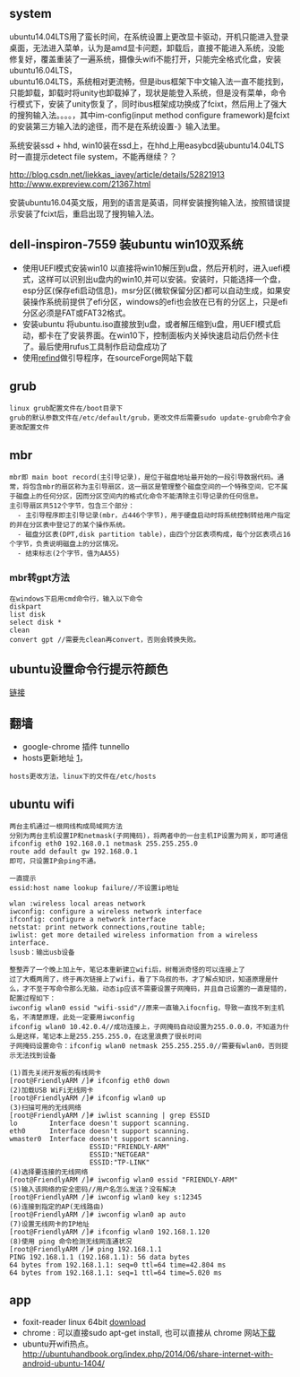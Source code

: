 ## system
ubuntu14.04LTS用了蛮长时间，在系统设置上更改显卡驱动，开机只能进入登录桌面，无法进入菜单，认为是amd显卡问题，卸载后，直接不能进入系统，没能修复好，覆盖重装了一遍系统，摄像头wifi不能打开，只能完全格式化盘，安装ubuntu16.04LTS，  
ubuntu16.04LTS，系统相对更流畅，但是ibus框架下中文输入法一直不能找到，只能卸载，卸载时将unity也卸载掉了，现状是能登入系统，但是没有菜单，命令行模式下，安装了unity恢复了，同时ibus框架成功换成了fcixt，然后用上了强大的搜狗输入法。。。。，其中im-config(input method configure framework)是fcixt的安装第三方输入法的途径，而不是在系统设置-》输入法里。  

系统安装ssd + hhd, win10装在ssd上，在hhd上用easybcd装ubuntu14.04LTS时一直提示detect file system，不能再继续？？  

http://blog.csdn.net/liekkas_javey/article/details/52821913  
http://www.expreview.com/21367.html


安装ubuntu16.04英文版，用到的语言是英语，同样安装搜狗输入法，按照错误提示安装了fcixt后，重启出现了搜狗输入法。
## dell-inspiron-7559 装ubuntu win10双系统
- 使用UEFI模式安装win10
以直接将win10解压到u盘，然后开机时，进入uefi模式，这样可以识别出u盘内的win10,并可以安装。安装时，只能选择一个盘，esp分区(保存efi启动信息)，msr分区(微软保留分区)都可以自动生成，如果安装操作系统前提供了efi分区，windows的efi也会放在已有的分区上，只是efi分区必须是FAT或FAT32格式。
- 安装ubuntu
将ubuntu.iso直接放到u盘，或者解压缩到u盘，用UEFI模式启动，都卡在了安装界面。在win10下，控制面板内关掉快速启动后仍然卡住了。最后使用rufus工具制作启动盘成功了
- 使用[refind](http://www.rodsbooks.com/refind/)做引导程序，在sourceForge网站下载
## grub
```
linux grub配置文件在/boot目录下
grub的默认参数文件在/etc/default/grub，更改文件后需要sudo update-grub命令才会更改配置文件
```
## mbr
```
mbr即 main boot record(主引导记录)，是位于磁盘地址最开始的一段引导数据代码。通常，将包含mbr的扇区称为主引导扇区，这一扇区是管理整个磁盘空间的一个特殊空间，它不属于磁盘上的任何分区，因而分区空间内的格式化命令不能清除主引导记录的任何信息。
主引导扇区共512个字节，包含三个部分：
  - 主引导程序即主引导记录(mbr，占446个字节)，用于硬盘启动时将系统控制转给用户指定的并在分区表中登记了的某个操作系统。
  - 磁盘分区表(DPT,disk partition table)，由四个分区表项构成，每个分区表项占16个字节，负责说明磁盘上的分区情况。
  - 结束标志(2个字节，值为AA55)
```
### mbr转gpt方法
```
在windows下启用cmd命令行，输入以下命令
diskpart
list disk
select disk *
clean
convert gpt //需要先clean再convert，否则会转换失败。
```

## ubuntu设置命令行提示符颜色
[链接](http://www.cnblogs.com/Norlan/p/4944861.html)
## 翻墙
- google-chrome 插件 tunnello  
- hosts更新地址 [1](https://blog.my-eclipse.cn/host-google.html)，  
```
hosts更改方法，linux下的文件在/etc/hosts
```

## ubuntu wifi
```
两台主机通过一根网线构成局域网方法
分别为两台主机设置IP和netmask(子网掩码)，将两者中的一台主机IP设置为网关，即可通信
ifconfig eth0 192.168.0.1 netmask 255.255.255.0
route add default gw 192.168.0.1
即可，只设置IP会ping不通。

一直提示
essid:host name lookup failure//不设置ip地址

wlan :wireless local areas network
iwconfig: configure a wireless network interface
ifconfig: configure a network interface
netstat: print network connections,routine table;
iwlist: get more detailed wireless information from a wireless interface.
lsusb：输出usb设备

整整弄了一个晚上加上午，笔记本重新建立wifi后，树莓派奇怪的可以连接上了
过了大概两周了，终于再次链接上了wifi，看了下鸟叔的书，才了解点知识，知道原理是什么，才不至于写命令那么无脑，动态ip应该不需要设置子网掩码，并且自己设置的一直是错的，配置过程如下：
iwconfig wlan0 essid "wifi-ssid"//原来一直输入ifocnfig，导致一直找不到主机名，不清楚原理，此处一定要用iwconfig
ifconfig wlan0 10.42.0.4//成功连接上，子网掩码自动设置为255.0.0.0，不知道为什么是这样，笔记本上是255.255.255.0，在这里浪费了很长时间
子网掩码设置命令：ifconfig wlan0 netmask 255.255.255.0//需要有wlan0，否则提示无法找到设备

(1)首先关闭开发板的有线网卡
[root@FriendlyARM /]# ifconfig eth0 down
(2)加载USB WiFi无线网卡
[root@FriendlyARM /]# ifconfig wlan0 up
(3)扫描可用的无线网络
[root@FriendlyARM /]# iwlist scanning | grep ESSID
lo        Interface doesn't support scanning.
eth0      Interface doesn't support scanning.
wmaster0  Interface doesn't support scanning.
                    ESSID:"FRIENDLY-ARM"
                    ESSID:"NETGEAR"
                    ESSID:"TP-LINK"
(4)选择要连接的无线网络
[root@FriendlyARM /]# iwconfig wlan0 essid "FRIENDLY-ARM"
(5)输入该网络的安全密码//用户名怎么发送？没有解决
[root@FriendlyARM /]# iwconfig wlan0 key s:12345
(6)连接到指定的AP(无线路由)
[root@FriendlyARM /]# iwconfig wlan0 ap auto
(7)设置无线网卡的IP地址
[root@FriendlyARM /]# ifconfig wlan0 192.168.1.120
(8)使用 ping 命令检测无线网连通状况
[root@FriendlyARM /]# ping 192.168.1.1
PING 192.168.1.1 (192.168.1.1): 56 data bytes
64 bytes from 192.168.1.1: seq=0 ttl=64 time=42.804 ms
64 bytes from 192.168.1.1: seq=1 ttl=64 time=5.020 ms
```


## app
- foxit-reader linux 64bit [download](https://www.foxitsoftware.com/products/pdf-reader/)
- chrome : 可以直接sudo apt-get install, 也可以直接从 chrome 网站[下载](https://www.chrome64bit.com/)
- ubuntu开wifi热点。 http://ubuntuhandbook.org/index.php/2014/06/share-internet-with-android-ubuntu-1404/